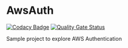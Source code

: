 # AwsAuth

[![Codacy Badge](https://api.codacy.com/project/badge/Grade/a6d32a690ddf48549ac67713f224fa27)](https://app.codacy.com/manual/rohit5k2/AwsAuth?utm_source=github.com&utm_medium=referral&utm_content=rohit5k2/AwsAuth&utm_campaign=Badge_Grade_Dashboard)
[![Quality Gate Status](https://sonarcloud.io/api/project_badges/measure?project=rohit5k2_AwsAuth&metric=alert_status)](https://sonarcloud.io/dashboard?id=rohit5k2_AwsAuth)

Sample project to explore AWS Authentication
